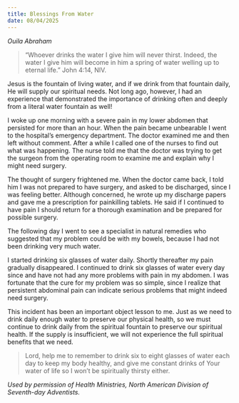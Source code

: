 ```yaml
---
title: Blessings From Water
date: 08/04/2025
---
```


_Ouila Abraham_

> <p></p>
> “Whoever drinks the water I give him will never thirst. Indeed, the water I give him will become in him a spring of water welling up to eternal life.” John 4:14, NIV.

Jesus is the fountain of living water, and if we drink from that fountain daily, He will supply our spiritual needs. Not long ago, however, I had an experience that demonstrated the importance of drinking often and deeply from a literal water fountain as well!

I woke up one morning with a severe pain in my lower abdomen that persisted for more than an hour. When the pain became unbearable I went to the hospital’s emergency department. The doctor examined me and then left without comment. After a while I called one of the nurses to find out what was happening. The nurse told me that the doctor was trying to get the surgeon from the operating room to examine me and explain why I might need surgery.

The thought of surgery frightened me. When the doctor came back, I told him I was not prepared to have surgery, and asked to be discharged, since I was feeling better. Although concerned, he wrote up my discharge papers and gave me a prescription for painkilling tablets. He said if I continued to have pain I should return for a thorough examination and be prepared for possible surgery.

The following day I went to see a specialist in natural remedies who suggested that my problem could be with my bowels, because I had not been drinking very much water.

I started drinking six glasses of water daily. Shortly thereafter my pain gradually disappeared. I continued to drink six glasses of water every day since and have not had any more problems with pain in my abdomen. I was fortunate that the cure for my problem was so simple, since I realize that persistent abdominal pain can indicate serious problems that might indeed need surgery.

This incident has been an important object lesson to me. Just as we need to drink daily enough water to preserve our physical health, so we must continue to drink daily from the spiritual fountain to preserve our spiritual health. If the supply is insufficient, we will not experience the full spiritual benefits that we need.

> <callout></callout>
> Lord, help me to remember to drink six to eight glasses of water each day to keep my body healthy, and give me constant drinks of Your water of life so I won’t be spiritually thirsty either.

_Used by permission of Health Ministries, North American Division of Seventh-day Adventists._